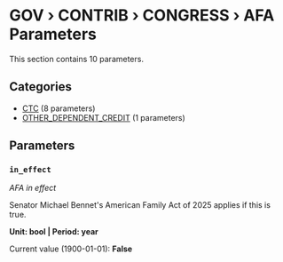 # GOV › CONTRIB › CONGRESS › AFA Parameters

This section contains 10 parameters.

## Categories

- [CTC](ctc/index.md) (8 parameters)
- [OTHER_DEPENDENT_CREDIT](other_dependent_credit/index.md) (1 parameters)

## Parameters

### `in_effect`
*AFA in effect*

Senator Michael Bennet's American Family Act of 2025 applies if this is true.

**Unit: bool | Period: year**

Current value (1900-01-01): **False**

